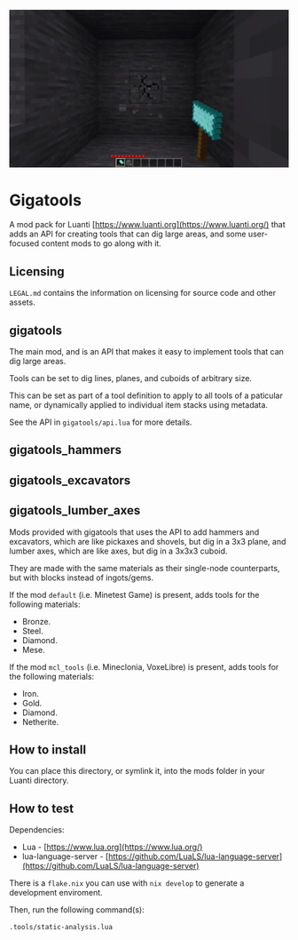 ![screenshot](screenshot.png)

# Gigatools

A mod pack for Luanti [https://www.luanti.org](https://www.luanti.org/) that
adds an API for creating tools that can dig large areas, and some user-focused
content mods to go along with it.

## Licensing

`LEGAL.md` contains the information on licensing for source code and other
assets.

## gigatools

The main mod, and is an API that makes it easy to implement tools that can dig
large areas.

Tools can be set to dig lines, planes, and cuboids of arbitrary size.

This can be set as part of a tool definition to apply to all tools of a
paticular name, or dynamically applied to individual item stacks using
metadata.

See the API in `gigatools/api.lua` for more details.

## gigatools\_hammers

## gigatools\_excavators

## gigatools\_lumber\_axes

Mods provided with gigatools that uses the API to add hammers and excavators,
which are like pickaxes and shovels, but dig in a 3x3 plane, and lumber axes,
which are like axes, but dig in a 3x3x3 cuboid.

They are made with the same materials as their single-node counterparts, but
with blocks instead of ingots/gems.

If the mod `default` (i.e. Minetest Game) is present, adds tools for the
following materials:

- Bronze.
- Steel.
- Diamond.
- Mese.

If the mod `mcl_tools` (i.e. Mineclonia, VoxeLibre) is present, adds tools for
the following materials:

- Iron.
- Gold.
- Diamond.
- Netherite.

## How to install

You can place this directory, or symlink it, into the mods folder in your
Luanti directory.

## How to test

Dependencies:

- Lua - [https://www.lua.org](https://www.lua.org/)
- lua-language-server - [https://github.com/LuaLS/lua-language-server](https://github.com/LuaLS/lua-language-server)

There is a `flake.nix` you can use with `nix develop` to generate a development
enviroment.

Then, run the following command(s):

```sh
.tools/static-analysis.lua
```
